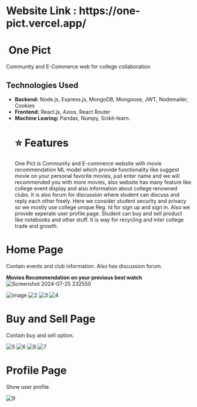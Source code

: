 <h1>Website Link : https://one-pict.vercel.app/</h1>

<div class="main">
			<h1>
				<img
					src="logo.png"
					alt=""
				/>
				One Pict
			</h1>
			<p>Community and E-Commerce web for college collaboration</p>
		</div>
  
  ## Technologies Used

- **Backend:** Node.js, Express.js, MongoDB, Mongoose, JWT, Nodemailer, Cookies
- **Frontend:** React.js, Axios, React Router
- **Machine Learing:** Pandas, Numpy, Scikit-learn.
		<div class="third">
			<h1>⭐ Features</h1>
			<p>
				One Pict is Community and E-commerce website with movie recommendation ML model which provide functionality like
  				suggest movie on your personal favorite movies, just enter name and we will recommended you with more movies,
  				also website has many feature like college event display and also information about college renowned clubs. It is
				also forum for discussion where student can discuss and reply each other
				freely. Here we consider student security and privacy so we mostly use
				college unique Reg. Id for sign up and sign in. Also we provide seperate
				user profile page. Student can buy and sell product like notebooks and
				other stuff. It is way for recycling and inter college trade and growth.
			</p>
		</div>

<h1>Home Page</h1>
			<p>Contain events and club information. Also has discussion forum.</p>
</div>

**Movies Recommendation on your previous best watch**
![Screenshot 2024-07-25 232550](https://github.com/user-attachments/assets/26d68bee-ffac-4d81-9550-500ebfb192c1)

![image](https://github.com/user-attachments/assets/9c93b348-b006-41e6-8c7d-e34ed41c98f1)
![2](https://github.com/user-attachments/assets/38a12f4a-1b85-47fd-b04e-96bd0e459bb6)
![3](https://github.com/user-attachments/assets/54f0f008-5e34-4670-9267-ba6413b32d8b)
  ![4](https://github.com/user-attachments/assets/cc324257-d730-495d-83e3-0bfbbfe1b936)
		
<div class="fourth">
			<h1>Buy and Sell Page</h1>
			<p>Contain buy and sell option.</p>
			
</div>
  
![5](https://github.com/user-attachments/assets/6a8c16b8-d15e-4696-9960-1e8fdd49a18a)
![6](https://github.com/user-attachments/assets/97e453fe-4fa8-40ed-9629-5aa76318cc15)
![8](https://github.com/user-attachments/assets/50f82a65-07fc-428d-95ab-9706badfe069)
![7](https://github.com/user-attachments/assets/39756294-9f06-4f3f-960d-9a267ba0c701)
		<div class="fourth">
			<h1>Profile Page</h1>
			<p>Show user profile.</p>
			</div>
![9](https://github.com/user-attachments/assets/b3b8dbde-8d6a-4544-b477-2e92245edeaf)




